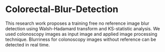 # Colorectal-Blur-Detection
This research work proposes a training free no reference image blur detection using Walsh-Hadamard transform and KS-statistic analysis.
We used colonoscopy images as input image and applied image processing technique. Blurriness for colonoscopy images without reference can be detected in real time.

